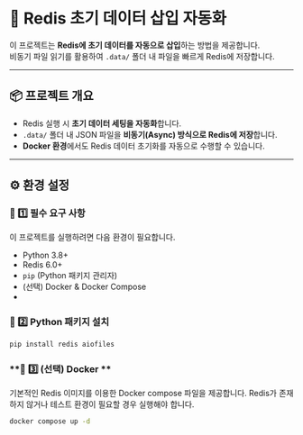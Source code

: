 # 🚀 Redis 초기 데이터 삽입 자동화

이 프로젝트는 **Redis에 초기 데이터를 자동으로 삽입**하는 방법을 제공합니다.  
비동기 파일 읽기를 활용하여 `.data/` 폴더 내 파일을 빠르게 Redis에 저장합니다.

---

## 📦 프로젝트 개요

- Redis 실행 시 **초기 데이터 세팅을 자동화**합니다.
- `.data/` 폴더 내 JSON 파일을 **비동기(Async) 방식으로 Redis에 저장**합니다.
- **Docker 환경**에서도 Redis 데이터 초기화를 자동으로 수행할 수 있습니다.

---

## ⚙️ 환경 설정

### **🔹 1️⃣ 필수 요구 사항**
이 프로젝트를 실행하려면 다음 환경이 필요합니다.

- Python 3.8+
- Redis 6.0+
- `pip` (Python 패키지 관리자)
- (선택) Docker & Docker Compose
- 

### **🔹 2️⃣ Python 패키지 설치**
```bash
pip install redis aiofiles
```


### **🔹 3️⃣ (선택) Docker **
기본적인 Redis 이미지를 이용한 Docker compose 파일을 제공합니다.
Redis가 존재하지 않거나 테스트 환경이 필요할 경우 실행해야 합니다.
```bash
docker compose up -d
```
